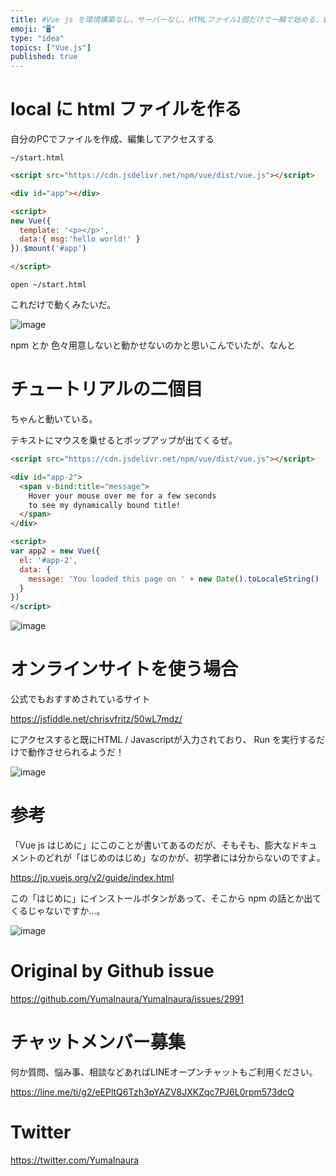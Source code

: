 ```yaml
---
title: #Vue js を環境構築なし、サーバーなし、HTMLファイル1個だけで一瞬で始める、動かす。 (初心者向けチュートリアルを始めたい)
emoji: "🖥"
type: "idea"
topics: ["Vue.js"]
published: true
---
```


# local に html ファイルを作る

自分のPCでファイルを作成、編集してアクセスする


`~/start.html`

```html
<script src="https://cdn.jsdelivr.net/npm/vue/dist/vue.js"></script>

<div id="app"></div>

<script>
new Vue({
  template: '<p></p>',
  data:{ msg:'hello world!' }
}).$mount('#app')

</script>
```

`open ~/start.html`

これだけで動くみたいだ。

![image](https://user-images.githubusercontent.com/13635059/74581495-53374600-4ff3-11ea-8202-fed5ce98634c.png)


npm とか 色々用意しないと動かせないのかと思いこんでいたが、なんと

# チュートリアルの二個目

ちゃんと動いている。

テキストにマウスを乗せるとポップアップが出てくるぜ。


```html
<script src="https://cdn.jsdelivr.net/npm/vue/dist/vue.js"></script>

<div id="app-2">
  <span v-bind:title="message">
    Hover your mouse over me for a few seconds
    to see my dynamically bound title!
  </span>
</div>

<script>
var app2 = new Vue({
  el: '#app-2',
  data: {
    message: 'You loaded this page on ' + new Date().toLocaleString()
  }
})
</script> 
```

![image](https://user-images.githubusercontent.com/13635059/74581659-14a28b00-4ff5-11ea-946b-771fcdb30c76.png)

# オンラインサイトを使う場合

公式でもおすすめされているサイト

https://jsfiddle.net/chrisvfritz/50wL7mdz/

にアクセスすると既にHTML / Javascriptが入力されており、 Run を実行するだけで動作させられるようだ！


![image](https://user-images.githubusercontent.com/13635059/74581545-0acc5800-4ff4-11ea-87f5-dcecdf4f0f17.png)

# 参考

「Vue js はじめに」にこのことが書いてあるのだが、そもそも、膨大なドキュメントのどれが「はじめのはじめ」なのかが、初学者には分からないのですよ。

https://jp.vuejs.org/v2/guide/index.html

この「はじめに」にインストールボタンがあって、そこから npm の話とか出てくるじゃないですか…。

![image](https://user-images.githubusercontent.com/13635059/74581583-744c6680-4ff4-11ea-8dd0-88a04c172b4e.png)



# Original by Github issue

https://github.com/YumaInaura/YumaInaura/issues/2991








<!-- Update From Qiita API -->

# チャットメンバー募集


何か質問、悩み事、相談などあればLINEオープンチャットもご利用ください。

https://line.me/ti/g2/eEPltQ6Tzh3pYAZV8JXKZqc7PJ6L0rpm573dcQ





# Twitter


https://twitter.com/YumaInaura


<!-- Update From Qiita API -->


